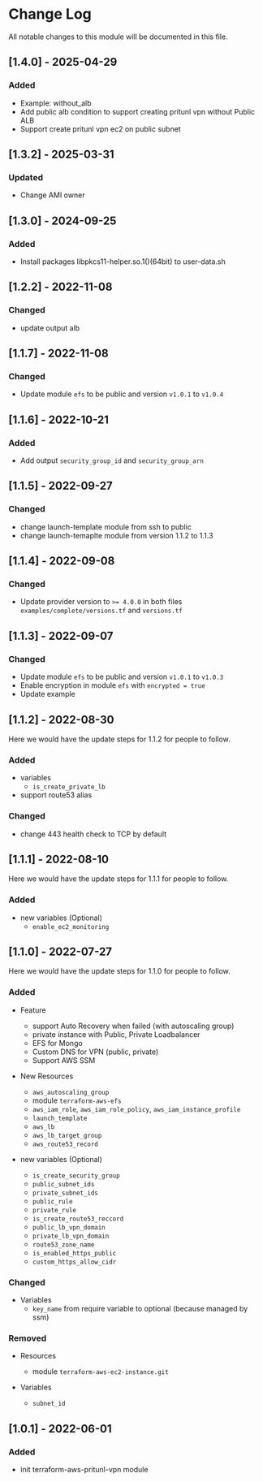 # Change Log

All notable changes to this module will be documented in this file.

## [1.4.0] - 2025-04-29

### Added

- Example: without_alb
- Add public alb condition to support creating pritunl vpn without Public ALB
- Support create pritunl vpn ec2 on public subnet

## [1.3.2] - 2025-03-31

### Updated

- Change AMI owner

## [1.3.0] - 2024-09-25

### Added

- Install packages libpkcs11-helper.so.1()(64bit) to user-data.sh

## [1.2.2] - 2022-11-08

### Changed 

- update output alb
  
## [1.1.7] - 2022-11-08

### Changed 

- Update module `efs` to be public and version `v1.0.1` to `v1.0.4`

## [1.1.6] - 2022-10-21

### Added

- Add output `security_group_id` and `security_group_arn`

## [1.1.5] - 2022-09-27

### Changed 

- change launch-template module from ssh to public
- change launch-temaplte module from version 1.1.2 to 1.1.3

## [1.1.4] - 2022-09-08

### Changed 

- Update provider version to `>= 4.0.0` in both files `examples/complete/versions.tf` and `versions.tf`

## [1.1.3] - 2022-09-07

### Changed

- Update module `efs` to be public and version `v1.0.1` to `v1.0.3`
- Enable encryption in module `efs` with `encrypted = true`
- Update example

## [1.1.2] - 2022-08-30

Here we would have the update steps for 1.1.2 for people to follow.

### Added

- variables
  - `is_create_private_lb`
- support route53 alias

### Changed

- change 443 health check to TCP by default

## [1.1.1] - 2022-08-10

Here we would have the update steps for 1.1.1 for people to follow.

### Added

- new variables (Optional)
  - `enable_ec2_monitoring`

## [1.1.0] - 2022-07-27

Here we would have the update steps for 1.1.0 for people to follow.

### Added

- Feature
  - support Auto Recovery when failed (with autoscaling group)
  - private instance with Public, Private Loadbalancer
  - EFS for Mongo
  - Custom DNS for VPN (public, private)
  - Support AWS SSM

- New Resources
  - `aws_autoscaling_group`
  - module `terraform-aws-efs`
  - `aws_iam_role`, `aws_iam_role_policy`, `aws_iam_instance_profile`
  - `launch_template`
  - `aws_lb`
  - `aws_lb_target_group`
  - `aws_route53_record`

- new variables (Optional)
  - `is_create_security_group`
  - `public_subnet_ids`
  - `private_subnet_ids`
  - `public_rule`
  - `private_rule`
  - `is_create_route53_reccord`
  - `public_lb_vpn_domain`
  - `private_lb_vpn_domain`
  - `route53_zone_name`
  - `is_enabled_https_public`
  - `custom_https_allow_cidr`

### Changed

- Variables
  - `key_name` from require variable to optional (because managed by ssm)

### Removed

- Resources
  - module `terraform-aws-ec2-instance.git`

- Variables
  - `subnet_id`

## [1.0.1] - 2022-06-01

### Added

- init terraform-aws-pritunl-vpn module
